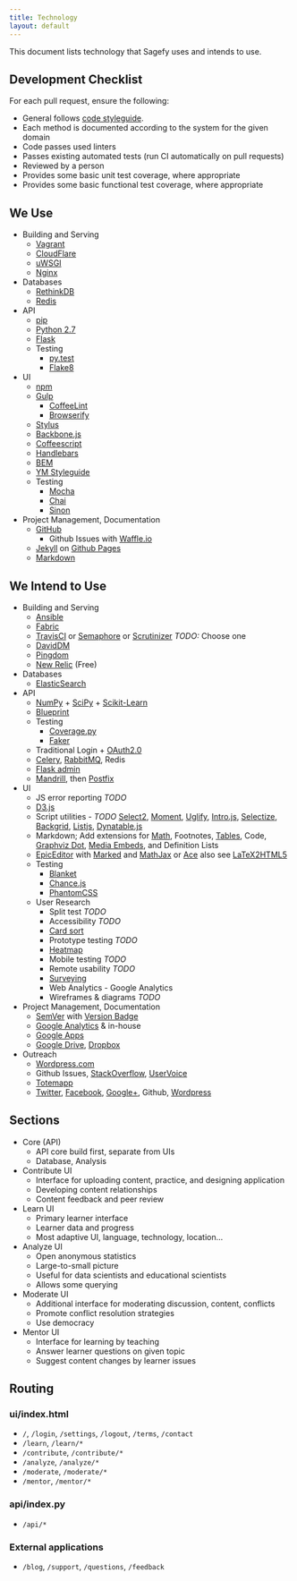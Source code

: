 ```yaml
---
title: Technology
layout: default
---
```


This document lists technology that Sagefy uses and intends to use.

Development Checklist
---------------------

For each pull request, ensure the following:

- General follows [code styleguide](/code_styleguide).
- Each method is documented according to the system for the given domain
- Code passes used linters
- Passes existing automated tests (run CI automatically on pull requests)
- Reviewed by a person
- Provides some basic unit test coverage, where appropriate
- Provides some basic functional test coverage, where appropriate

We Use
------

- Building and Serving
    - [Vagrant](http://www.vagrantup.com/)
    - [CloudFlare](https://www.cloudflare.com/)
    - [uWSGI](http://uwsgi-docs.readthedocs.org/en/latest/)
    - [Nginx](http://wiki.nginx.org/Main)
- Databases
    - [RethinkDB](http://rethinkdb.com/)
    - [Redis](http://redis.io/)
- API
    - [pip](https://pypi.python.org/pypi/pip)
    - [Python 2.7](http:/.python.org/2.7/)
    - [Flask](http://flask.pocoo.org/)
    - Testing
        - [py.test](http://pytest.org/latest/)
        - [Flake8](https://pypi.python.org/pypi/flake8)
- UI
    - [npm](https://npmjs.org/)
    - [Gulp](http://gulpjs.com/)
        - [CoffeeLint](http://www.coffeelint.org/)
        - [Browserify](http://browserify.org/)
    - [Stylus](http://learnboost.github.io/stylus/)
    - [Backbone.js](http://backbonejs.org/)
    - [Coffeescript](http://coffeescript.org/)
    - [Handlebars](http://handlebarsjs.com/)
    - [BEM](http://bem.info/method/)
    - [YM Styleguide](https://github.com/heiskr/ym-styleguide)
    - Testing
        - [Mocha](http://visionmedia.github.io/mocha/)
        - [Chai](http://chaijs.com/)
        - [Sinon](http://sinonjs.org/)
- Project Management, Documentation
    - [GitHub](http://github.com/)
        - Github Issues with [Waffle.io](https://waffle.io/heiskr/sagefy)
    - [Jekyll](http://jekyllrb.com/) on [Github Pages](https://pages.github.com/)
    - [Markdown](http://daringfireball.net/projects/markdown/)

We Intend to Use
----------------

- Building and Serving
    - [Ansible](http://www.ansible.com/)
    - [Fabric](http:/.fabfile.org/en/1.8/)
    - [TravisCI](https://travis-ci.org/) or [Semaphore](https://semaphoreapp.com/) or [Scrutinizer](https://scrutinizer-ci.com/)  _TODO:_ Choose one
    - [DavidDM](https://david-dm.org/)
    - [Pingdom](https://www.pingdom.com/)
    - [New Relic](http://newrelic.com/) (Free)
- Databases
    - [ElasticSearch](https://github.com/elasticsearch/elasticsearch)
- API
    - [NumPy](http://www.numpy.org/) + [SciPy](http://www.scipy.org/) + [Scikit-Learn](http://scikit-learn.org/stable/)
    - [Blueprint](http://apiblueprint.org/)
    - Testing
        - [Coverage.py](http://nedbatchelder.com/code/coverage/)
        - [Faker](https://github.com/joke2k/faker)
    - Traditional Login + [OAuth2.0](http://oauth.net/2/)
    - [Celery](http://www.celeryproject.org/), [RabbitMQ](http://www.rabbitmq.com/), Redis
    - [Flask admin](https://github.com/mrjoes/flask-admin/)
    - [Mandrill](http://mandrill.com/), then [Postfix](http://www.postfix.org/)
- UI
    - JS error reporting _TODO_
    - [D3.js](http://d3js.org/)
    - Script utilities - _TODO_ [Select2](http://ivaynberg.github.io/select2/), [Moment](http://momentjs.com/), [Uglify](https://github.com/mishoo/UglifyJS), [Intro.js](http://usablica.github.io/intro.js/), [Selectize](http://brianreavis.github.io/selectize.js/), [Backgrid](http://backgridjs.com/), [Listjs](http://listjs.com/), [Dynatable.js](http://www.dynatable.com/)
    - Markdown; Add extensions for [Math](http://www.mathjax.org/), Footnotes, [Tables](https://github.com/chjj/marked#tables), Code, [Graphviz Dot](https://github.com/mdaines/viz.js), [Media Embeds](http://sloblog.io/+sloblog/qhdsk2SMoAU/sloblog-dot-io-easy-oembed-powered-media-embeds), and Definition Lists
    - [EpicEditor](https://github.com/OscarGodson/EpicEditor) with [Marked](https://github.com/chjj/marked) and [MathJax](http://www.mathjax.org/) or [Ace](http://ace.c9.io/) also see [LaTeX2HTML5](http://latex2html5.com/)
    - Testing
        - [Blanket](http://blanketjs.org/)
        - [Chance.js](http://chancejs.com/)
        - [PhantomCSS](https://github.com/Huddle/PhantomCSS)
    - User Research
        - Split test _TODO_
        - Accessibility _TODO_
        - [Card sort](http://conceptcodify.com)
        - Prototype testing _TODO_
        - [Heatmap](http://www.crazyegg.com/)
        - Mobile testing _TODO_
        - Remote usability _TODO_
        - [Surveying](http://surveymonkey.com)
        - Web Analytics - Google Analytics
        - Wireframes & diagrams _TODO_
- Project Management, Documentation
    - [SemVer](http://semver.org/) with [Version Badge](http://badge.fury.io/)
    - [Google Analytics](http://google.com/analytics) & in-house
    - [Google Apps](http://apps.google.com)
    - [Google Drive](http://drive.google.com), [Dropbox](http://dropbox.com)
- Outreach
    - [Wordpress.com](http://wordpress.com)
    - Github Issues, [StackOverflow](http://stackoverflow.com), [UserVoice](http://uservoice.com)
    - [Totemapp](http://totemapp.com)
    - [Twitter](http://twitter.com/sagefyorg), [Facebook](https://www.facebook.com/sagefy), [Google+](https://plus.google.com/102422704401628739470/posts), Github, [Wordpress](http://sagefy.wordpress.com/)

## Sections

- Core (API)
    - API core build first, separate from UIs
    - Database, Analysis
- Contribute UI
    - Interface for uploading content, practice, and designing application
    - Developing content relationships
    - Content feedback and peer review
- Learn UI
    - Primary learner interface
    - Learner data and progress
    - Most adaptive UI, language, technology, location...
- Analyze UI
    - Open anonymous statistics
    - Large-to-small picture
    - Useful for data scientists and educational scientists
    - Allows some querying
- Moderate UI
    - Additional interface for moderating discussion, content, conflicts
    - Promote conflict resolution strategies
    - Use democracy
- Mentor UI
    - Interface for learning by teaching
    - Answer learner questions on given topic
    - Suggest content changes by learner issues

Routing
-------

### ui/index.html

- `/`, `/login`, `/settings`, `/logout`, `/terms`, `/contact`
- `/learn`, `/learn/*`
- `/contribute`, `/contribute/*`
- `/analyze`, `/analyze/*`
- `/moderate`, `/moderate/*`
- `/mentor`, `/mentor/*`

### api/index.py

- `/api/*`

### External applications

- `/blog`, `/support`, `/questions`, `/feedback`
